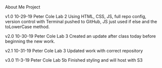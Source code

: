 About Me Project

v1.0
10-29-19 Peter Cole Lab 2
Using HTML, CSS, JS, full repo config,
version control with Terminal pushed to GitHub,
JS just used if else and the toLowerCase method.

v2.0
10-30-19 Peter Cole Lab 3
Created an update after class today before
beginning the new work.

v2.1
10-31-19 Peter Cole Lab 3
Updated work with correct repository

v3.0
11-3-19 Peter Cole Lab 5b
Finished styling and will host with S3

